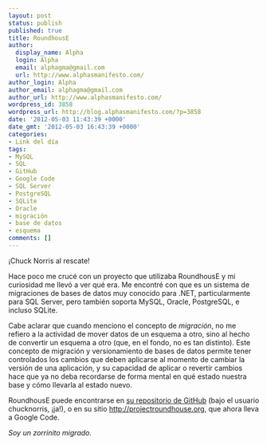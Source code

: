 ```yaml
---
layout: post
status: publish
published: true
title: RoundhousE
author:
  display_name: Alpha
  login: Alpha
  email: alphagma@gmail.com
  url: http://www.alphasmanifesto.com/
author_login: Alpha
author_email: alphagma@gmail.com
author_url: http://www.alphasmanifesto.com/
wordpress_id: 3858
wordpress_url: http://blog.alphasmanifesto.com/?p=3858
date: '2012-05-03 11:43:39 +0000'
date_gmt: '2012-05-03 16:43:39 +0000'
categories:
- Link del día
tags:
- MySQL
- SQL
- GitHub
- Google Code
- SQL Server
- PostgreSQL
- SQLite
- Oracle
- migración
- base de datos
- esquema
comments: []
---
```

¡Chuck Norris al rescate!


Hace poco me crucé con un proyecto que utilizaba RoundhousE y mi curiosidad me llevó a ver qué era. Me encontré con que es un sistema de migraciones de bases de datos muy conocido para .NET, particularmente para SQL Server, pero también soporta MySQL, Oracle, PostgreSQL, e incluso SQLite.

Cabe aclarar que cuando menciono el concepto de _migración_, no me refiero a la actividad de mover datos de un esquema a otro, sino al hecho de convertir un esquema a otro (que, en el fondo, no es tan distinto). Este concepto de migración y versionamiento de bases de datos permite tener controlados los cambios que deben aplicarse al momento de cambiar la versión de una aplicación, y su capacidad de aplicar o revertir cambios hace que ya no deba recordarse de forma mental en qué estado nuestra base y cómo llevarla al estado nuevo.

RoundhousE puede encontrarse en [su repositorio de GitHub](https://github.com/chucknorris/roundhouse/) (bajo el usuario chucknorris, ¡ja!), o en su sitio <a href="http://projectroundhouse.org/" rel="nofollow">http://projectroundhouse.org</a>, que ahora lleva a Google Code.

_Soy un zorrinito migrado._
